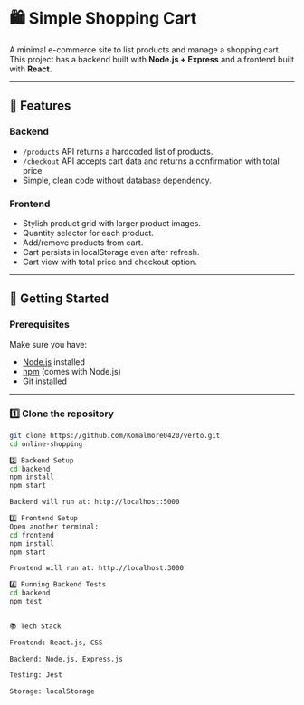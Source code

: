 # 🛍️ Simple Shopping Cart

A minimal e-commerce site to list products and manage a shopping cart.  
This project has a backend built with **Node.js + Express** and a frontend built with **React**.

---

## 📌 Features

### Backend
- `/products` API returns a hardcoded list of products.
- `/checkout` API accepts cart data and returns a confirmation with total price.
- Simple, clean code without database dependency.

### Frontend
- Stylish product grid with larger product images.
- Quantity selector for each product.
- Add/remove products from cart.
- Cart persists in localStorage even after refresh.
- Cart view with total price and checkout option.

---

## 🚀 Getting Started

### Prerequisites
Make sure you have:
- [Node.js](https://nodejs.org/) installed
- [npm](https://www.npmjs.com/) (comes with Node.js)
- Git installed

---

### 1️⃣ Clone the repository
```bash
git clone https://github.com/Komalmore0420/verto.git 
cd online-shopping

2️⃣ Backend Setup
cd backend
npm install
npm start

Backend will run at: http://localhost:5000

3️⃣ Frontend Setup
Open another terminal:
cd frontend
npm install
npm start

Frontend will run at: http://localhost:3000

4️⃣ Running Backend Tests
cd backend
npm test
 

📚 Tech Stack

Frontend: React.js, CSS

Backend: Node.js, Express.js

Testing: Jest

Storage: localStorage
